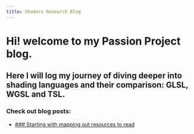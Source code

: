 ```yaml
---
title: Shaders Research Blog
---
```



# Hi! welcome to my Passion Project blog. 

## Here I will log my journey of diving deeper into shading languages and their comparison: **GLSL, WGSL and TSL**.

### Check out blog posts:

- [### Starting with mapping out resources to read](./_posts/2025-01-06-start.md)
